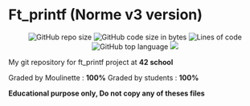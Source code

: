 # Ft_printf (Norme v3 version)

<p align="center"> 
<img alt="GitHub repo size" src="https://img.shields.io/github/repo-size/bycop/42-ft_printf">
<img alt="GitHub code size in bytes" src="https://img.shields.io/github/languages/code-size/bycop/42-ft_printf">
<img alt="Lines of code" src="https://img.shields.io/tokei/lines/github/bycop/42-ft_printf">
<img alt="GitHub top language" src="https://img.shields.io/github/languages/top/bycop/42-ft_printf">
<img src="https://hits.seeyoufarm.com/api/count/incr/badge.svg?url=https%3A%2F%2Fgithub.com%2Fbycop%2F42-ft_printf%2F&count_bg=%233062F3&title_bg=%23555555&icon=&icon_color=%23E7E7E7&title=Views&edge_flat=false"/>
</p>

My git repository for ft_printf project at **42 school**


Graded by Moulinette : **100%**
Graded by students : **100%**

**Educational purpose only, Do not copy any of theses files**
